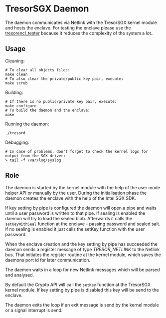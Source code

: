 # TresorSGX Daemon

The daemon communicates via Netlink with the TresorSGX kernel module and hosts the enclave.
For testing the enclave please use the [tresorencl_tester](https://github.com/ayeks/TresorSGX/tree/master/tresorencl) because it reduces the complexity of the system a lot.. 

## Usage

Cleaning:

```
# To clear all objects files:
make clean
# To also clear the private/public key pair, execute:
make scrub
```

Building:

```
# If there is no public/private key pair, execute:
make configure
# To build the daemon and the enclave:
make
```

Running the daemon:
	
```
./tresord
```

Debugging:
```
# In case of problems, don't forget to check the kernel logs for output from the SGX driver:
> tail -f /var/log/syslog
```

## Role

The daemon is started by the kernel module with the help of the user mode helper API or manually by the user.
During the initialisation phase the daemon creates the enclave with the help of the Intel SGX SDK.

If key setting by pipe is configured the daemon will open a pipe and waits until a user password is written to that pipe.
If sealing is enabled the daemon will try to load the sealed blob. Afterwards it calls the `setKeyWithSeal` function at the enclave - passing password and sealed salt.
If no sealing is enabled it just calls the setKey function with the user password.

When the enclave creation and the key setting by pipe has succeeded the daemon sends a register message of type *TRESOR_NETLINK* to the Netlink bus.
That initiates the register routine at the kernel module, which saves the daemons port id for later communication.

The daemon waits in a loop for new Netlink messages which will be parsed and analysed.

By default the Crypto API will call the `setKey` function at the TresorSGX kernel module. If key setting by pipe is disabled this key will be send to the enclave.

The daemon exits the loop if an exit message is send by the kernel module or a signal interrupt is send. 

